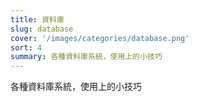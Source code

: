 ```yaml
---
title: 資料庫
slug: database
cover: '/images/categories/database.png'
sort: 4
summary: 各種資料庫系統，使用上的小技巧
---
```


各種資料庫系統，使用上的小技巧
